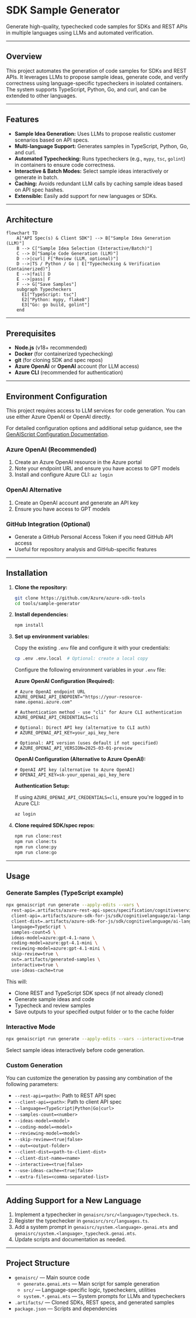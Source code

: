 # SDK Sample Generator

Generate high-quality, typechecked code samples for SDKs and REST APIs in multiple languages using LLMs and automated verification.

---

## Overview

This project automates the generation of code samples for SDKs and REST APIs. It leverages LLMs to propose sample ideas, generate code, and verify correctness using language-specific typecheckers in isolated containers. The system supports TypeScript, Python, Go, and curl, and can be extended to other languages.

---

## Features

- **Sample Idea Generation:** Uses LLMs to propose realistic customer scenarios based on API specs.
- **Multi-language Support:** Generates samples in TypeScript, Python, Go, and curl.
- **Automated Typechecking:** Runs typecheckers (e.g., `mypy`, `tsc`, `golint`) in containers to ensure code correctness.
- **Interactive & Batch Modes:** Select sample ideas interactively or generate in batch.
- **Caching:** Avoids redundant LLM calls by caching sample ideas based on API spec hashes.
- **Extensible:** Easily add support for new languages or SDKs.

---

## Architecture

```mermaid
flowchart TD
    A["API Spec(s) & Client SDK"] --> B["Sample Idea Generation (LLM)"]
    B --> C["Sample Idea Selection (Interactive/Batch)"]
    C --> D["Sample Code Generation (LLM)"]
    D -->|curl| F["Review (LLM, optional)"]
    D -->|TS / Python / Go | E["Typechecking & Verification (Containerized)"]
    E -->|fail| D
    E -->|pass| F
    F --> G["Save Samples"]
    subgraph Typecheckers
      E1["TypeScript: tsc"]
      E2["Python: mypy, flake8"]
      E3["Go: go build, golint"]
    end
```

---

## Prerequisites

- **Node.js** (v18+ recommended)
- **Docker** (for containerized typechecking)
- **git** (for cloning SDK and spec repos)
- **Azure OpenAI** or **OpenAI** account (for LLM access)
- **Azure CLI** (recommended for authentication)

---

## Environment Configuration

This project requires access to LLM services for code generation. You can use either Azure OpenAI or OpenAI directly.

For detailed configuration options and additional setup guidance, see the [GenAIScript Configuration Documentation](https://microsoft.github.io/genaiscript/configuration/).

### Azure OpenAI (Recommended)
1. Create an Azure OpenAI resource in the Azure portal
2. Note your endpoint URL and ensure you have access to GPT models
3. Install and configure Azure CLI: `az login`

### OpenAI Alternative
1. Create an OpenAI account and generate an API key
2. Ensure you have access to GPT models

### GitHub Integration (Optional)
- Generate a GitHub Personal Access Token if you need GitHub API access
- Useful for repository analysis and GitHub-specific features

---

## Installation

1. **Clone the repository:**
   ```sh
   git clone https://github.com/Azure/azure-sdk-tools
   cd tools/sample-generator
   ```

2. **Install dependencies:**
   ```sh
   npm install
   ```

3. **Set up environment variables:**
   
   Copy the existing `.env` file and configure it with your credentials:
   ```sh
   cp .env .env.local  # Optional: create a local copy
   ```
   
   Configure the following environment variables in your `.env` file:

   **Azure OpenAI Configuration (Required):**
   ```env
   # Azure OpenAI endpoint URL
   AZURE_OPENAI_API_ENDPOINT="https://your-resource-name.openai.azure.com"
   
   # Authentication method - use "cli" for Azure CLI authentication
   AZURE_OPENAI_API_CREDENTIALS=cli
   
   # Optional: Direct API key (alternative to CLI auth)
   # AZURE_OPENAI_API_KEY=your_api_key_here
   
   # Optional: API version (uses default if not specified)
   # AZURE_OPENAI_API_VERSION=2025-03-01-preview
   ```

   **OpenAI Configuration (Alternative to Azure OpenAI):**
   ```env
   # OpenAI API key (alternative to Azure OpenAI)
   # OPENAI_API_KEY=sk-your_openai_api_key_here
   ```

   **Authentication Setup:**
   
   If using `AZURE_OPENAI_API_CREDENTIALS=cli`, ensure you're logged in to Azure CLI:
   ```sh
   az login
   ```

4. **Clone required SDK/spec repos:**
   ```sh
   npm run clone:rest
   npm run clone:ts
   npm run clone:py
   npm run clone:go
   ```

---

## Usage

### Generate Samples (TypeScript example)

```sh
npx genaiscript run generate --apply-edits --vars \
  rest-api=.artifacts/azure-rest-api-specs/specification/cognitiveservices/Language.AnalyzeText \
  client-api=.artifacts/azure-sdk-for-js/sdk/cognitivelanguage/ai-language-text/review \
  client-dist=.artifacts/azure-sdk-for-js/sdk/cognitivelanguage/ai-language-text/azure-ai-language-text-1.1.0.tgz \ client-dist-name=@azure/ai-language-text language=TypeScript \
  language=TypeScript \
  samples-count=5 \
  ideas-model=azure:gpt-4.1-nano \
  coding-model=azure:gpt-4.1-mini \
  reviewing-model=azure:gpt-4.1-mini \
  skip-review=true \
  out=.artifacts/generated-samples \
  interactive=true \
  use-ideas-cache=true
```

This will:
- Clone REST and TypeScript SDK specs (if not already cloned)
- Generate sample ideas and code
- Typecheck and review samples
- Save outputs to your specified output folder or to the cache folder

### Interactive Mode

```sh
npx genaiscript run generate --apply-edits --vars --interactive=true
```
Select sample ideas interactively before code generation.

### Custom Generation

You can customize the generation by passing any combination of the following parameters:

- `--rest-api=<path>`: Path to REST API spec
- `--client-api=<path>`: Path to client API spec
- `--language=<TypeScript|Python|Go|curl>`
- `--samples-count=<number>`
- `--ideas-model=<model>`
- `--coding-model=<model>`
- `--reviewing-model=<model>`
- `--skip-review=<true|false>`
- `--out=<output-folder>`
- `--client-dist=<path-to-client-dist>`
- `--client-dist-name=<name>`
- `--interactive=<true|false>`
- `--use-ideas-cache=<true|false>`
- `--extra-files=<comma-separated-list>`

---

## Adding Support for a New Language

1. Implement a typechecker in `genaisrc/src/<language>/typecheck.ts`.
2. Register the typechecker in `genaisrc/src/languages.ts`.
3. Add a system prompt in `genaisrc/system.<language>.genai.mts` and `genaisrc/system.<language>_typecheck.genai.mts`.
4. Update scripts and documentation as needed.

---

## Project Structure

- `genaisrc/` — Main source code
  - `generate.genai.mts` — Main script for sample generation
  - `src/` — Language-specific logic, typecheckers, utilities
  - `system.*.genai.mts` — System prompts for LLMs and typecheckers
- `.artifacts/` — Cloned SDKs, REST specs, and generated samples
- `package.json` — Scripts and dependencies